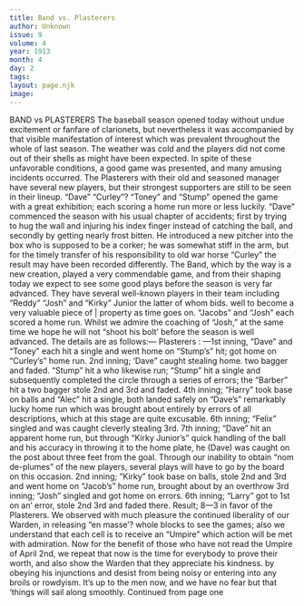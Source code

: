 ```yaml
---
title: Band vs. Plasterers
author: Unknown
issue: 9
volume: 4
year: 1913
month: 4
day: 2
tags:
layout: page.njk
image:
---
```

BAND vs PLASTERERS The baseball season opened today without undue excitement or fanfare of clarionets, but nevertheless it was accompanied by that visible manifestation of interest which was prevalent throughout the whole of last season. The weather was cold and the players did not come out of their shells as might have been expected.    In spite of these unfavorable conditions, a good game was presented, and many amusing incidents occurred.    The Plasterers with their old and seasoned manager have several new players, but their strongest supporters are still to be seen in their lineup. “Dave” “Curley”? “Toney” and “Stump” opened the game with a great exhibition; each scoring a home run more or less luckily.    “Dave” commenced the season with his usual chapter of accidents; first by trying to hug the wall and injuring his index finger instead of catching the ball, and secondly by getting nearly frost bitten.    He introduced a new pitcher into the box who is supposed to be a corker; he was somewhat stiff in the arm, but for the timely transfer of his responsibility to old war horse “Curley” the result may have been recorded differently. The Band, which by the way is a new creation, played a very commendable game, and from their shaping today we expect to see some good plays before the season is very far advanced. They have several well-known players in their team including “Reddy” “Josh” and “Kirky” Junior the latter of whom bids. well to become a very valuable piece of | property as time goes on. “Jacobs” and “Josh” each scored a home run.    Whilst we admire the coaching of “Josh,” at the same time we hope he will not “shoot his bolt’ before the season is well advanced.    The details are as follows:— Plasterers : —1st inning, “Dave” and “Toney” each hit a single and went home on “Stump’s” hit; got home on “Curley’s” home run.    2nd inning; ‘Dave” caught stealing home. two bagger and faded. “Stump” hit a who likewise run; “Stump” hit a single and subsequently completed the circle through a series of errors; the “Barber” hit a two bagger stole 2nd and 3rd and faded.    4th inning; “Harry” took base on balls and “Alec” hit a single, both landed safely on “Dave’s” remarkably lucky home run which was brought about entirely by errors of all descriptions, which at this stage are quite excusable. 6th inning; “Felix” singled and was caught cleverly stealing 3rd.    7th inning; “Dave” hit an apparent home run, but through “Kirky Junior’s” quick handling of the ball and his accuracy in throwing it to the home plate, he (Dave) was caught on the post about three feet from the goal. Through our inability to obtain “nom de-plumes” of the new players, several plays will have to go by the board on this occasion.    2nd inning; ”Kirky” took base on balls, stole 2nd and 3rd and went home on “Jacob’s” home run, brought about by an overthrow    3rd inning; “Josh” singled and got home on errors. 6th inning; “Larry” got to 1st on an’ error, stole 2nd 3rd and faded there. Result; 8—3 in favor of the Plasterers.    We observed with much pleasure the continued liberality of our Warden, in releasing “en masse’? whole blocks to see the games; also we understand that each cell is to receive an “Umpire” which action will be met with admiration. Now for the benefit of those who have not read the Umpire of April 2nd, we repeat that now is the time for everybody to prove their worth, and also show the Warden that they appreciate his kindness. by obeying his injunctions and desist from being noisy or entering into any broils or rowdyism. It’s up to the men now, and we have no fear but that ‘things will sail along smoothly. Continued from page one 

